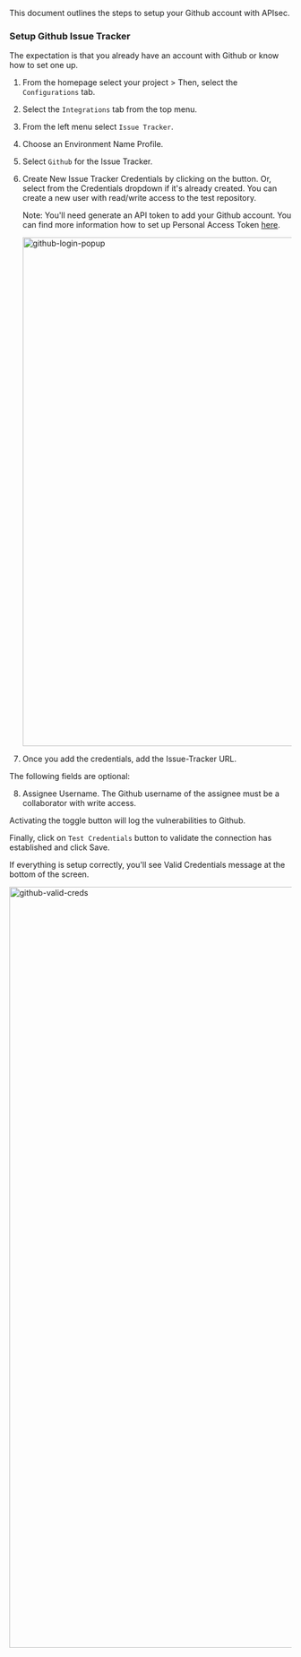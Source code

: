 This document outlines the steps to setup your Github account with APIsec.  

### **Setup Github Issue Tracker**

The expectation is that you already have an account with Github or know how to set one up.  

1. From the homepage select your project > Then, select the `Configurations` tab.
2. Select the `Integrations` tab from the top menu.
3. From the left menu select `Issue Tracker`.
4. Choose an Environment Name Profile.
5. Select `Github` for the Issue Tracker.
6. Create New Issue Tracker Credentials by clicking on the button.  Or, select from the Credentials dropdown if it's already created. You can create a new user with read/write access to the test repository.

   Note: You'll need generate an API token to add your Github account. You can find more information how to set up Personal Access Token <a href="https://docs.github.com/en/authentication/keeping-your-account-and-data-secure/creating-a-personal-access-token">here</a>.
   
   
   <img width="908" alt="github-login-popup" src="https://user-images.githubusercontent.com/109250250/180657758-b2192004-a117-4f1e-8f58-a680c86d7085.png">

7. Once you add the credentials, add the Issue-Tracker URL.

The following fields are optional:

8. Assignee Username.  The Github username of the assignee must be a collaborator with write access.

Activating the toggle button will log the vulnerabilities to Github.

Finally, click on `Test Credentials` button to validate the connection has established and click Save.

If everything is setup correctly, you'll see Valid Credentials message at the bottom of the screen.

<img width="1358" alt="github-valid-creds" src="https://user-images.githubusercontent.com/109250250/180657674-72c3be7f-10b3-4302-aa83-bd1a3aca351c.png">



